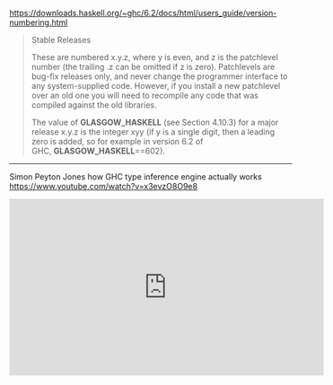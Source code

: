 
https://downloads.haskell.org/~ghc/6.2/docs/html/users_guide/version-numbering.html
> Stable Releases
> 
> These are numbered x.y.z, where y is even, and z is the patchlevel number (the trailing .z can be omitted if z is zero). Patchlevels are bug-fix releases only, and never change the programmer interface to any system-supplied code. However, if you install a new patchlevel over an old one you will need to recompile any code that was compiled against the old libraries.
> 
> The value of __GLASGOW_HASKELL__ (see Section 4.10.3) for a major release x.y.z is the integer xyy (if y is a single digit, then a leading zero is added, so for example in version 6.2 of GHC, __GLASGOW_HASKELL__==602).

---

Simon Peyton Jones how GHC type inference engine actually works
https://www.youtube.com/watch?v=x3evzO8O9e8
<iframe width="560" height="315" src="https://www.youtube.com/embed/x3evzO8O9e8" title="YouTube video player" frameborder="0" allow="accelerometer; autoplay; clipboard-write; encrypted-media; gyroscope; picture-in-picture" allowfullscreen></iframe>
